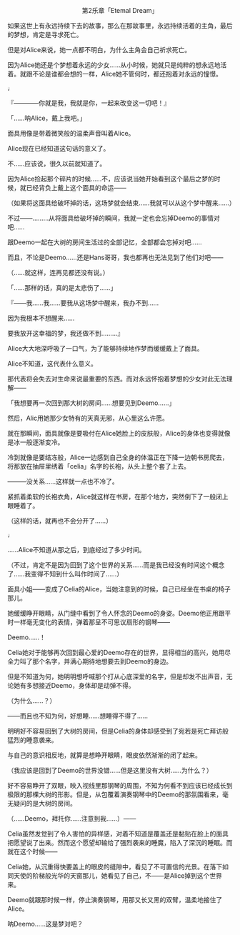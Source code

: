 <p align="center">第2乐章「Etemal Dream」</p>

如果这世上有永远持续下去的故事，那么在那故事里，永远持续活着的主角，最后的梦想，肯定是寻求死亡。

但是对Alice来说，她一点都不明白，为什么主角会自己祈求死亡。

因为Alice她还是个梦想着永远的少女……从小时候，她就只是纯粹的想永远地活着。就跟不论是谁都会想的一样，Alice她不管何时，都还抱着对永远的憧憬。

♩

『————你就是我，我就是你，一起来改变这一切吧！』

「……呐Alice，戴上我吧。」

面具用像是带着微笑般的温柔声音叫着Alice。

Alice现在已经知道这句话的意义了。

不……应该说，很久以前就知道了。

因为Alice捡起那个碎片的时候……不，应该说当她开始看到这个最后之梦的时候，就已经背负上戴上这个面具的命运——

（如果将这面具给破坏掉的话，这场梦就会结束……我就可以从这个梦中醒来……）

不过——………从将面具给破坏掉的瞬间，我就一定也会忘掉Deemo的事情对吧……

跟Deemo一起在大树的房间生活过的全部记忆，全部都会忘掉对吧……

而且，不论是Deemo……还是Hans哥哥，我也都再也无法见到了他们对吧——

（……就这样，连再见都还没有说。）

「……那样的话，真的是太悲伤了……」

『——我……我……要我从这场梦中醒来，我办不到……

因为我根本不想醒来……

要我放开这幸福的梦，我还做不到………』

Alice大大地深呼吸了一口气，为了能够持续地作梦而缓缓戴上了面具。

Alice不知道，这代表什么意义。

那代表将会失去对生命来说最重要的东西。而对永远怀抱着梦想的少女对此无法理解——

「我想要再一次回到那大树的房间……想要见到Deemo……」

然后，Alic用她那少女特有的天真无邪，从心里这么许愿。

就在那瞬间，面具就像是要吸付在Alice她脸上的皮肤般，Alice的身体也变得就像是冰一般逐渐变冷。

冷到就像是要结冻般，Alice一边感到自己全身的体温正在下降一边朝书房爬去，将那放在抽屉里绣着「celia」名字的长袍，从头上整个套了上去。

———没关系……这样就一点也不冷了。

紧抓着柔软的长袍衣角，Alice就这样在书房，在那个地方，突然倒下了一般闭上眼睡着了。

（这样的话，就再也不会分开了……）

♩

……Alice不知道从那之后，到底经过了多少时间。

（不过，肯定不是因为回到了这个世界的关系……而是我已经没有时间这个概念了……我变得不知到什么叫作时间了……）

面具小姐——变成了Celia的Alice，当她注意到的时候，自己已经坐在书桌的椅子那儿。

她缓缓睁开眼睛，从门缝中看到了令人怀念的Deemo的身姿。Deemo他正用跟平时一样毫无变化的表情，弹着那呈不可思议扇形的钢琴——

Deemo……！

Celia她对于能够再次回到最心爱的Deemo存在的世界，显得相当的高兴，她用尽全力叫了那个名字，并满心期待地想要去到Deemo的身边。

但是不知道为何，她明明想呼喊那个打从心底深爱的名字，但是却发不出声音，无论她有多想接近Deemo，身体却是动弹不得。

（为什么……？）

——而且也不知为何，好想睡……想睡得不得了……

明明好不容易回到了大树的房间，但是Celia的身体却感受到了宛若是死亡拜访般猛烈的睡意袭来。

与自己的意识相反地，就算是想睁开眼睛，眼皮依然渐渐的闭了起来。

（我应该是回到了Deemo的世界没错……但是这里没有大树……为什么？）

好不容易睁开了双眼，映入视线里那钢琴的周围，不知为何看不到应该已经成长到极限的那棵大树的形影。但是，从包覆着演奏钢琴中的Deemo的那氛围看来，毫无疑问的是大树的房间。

（……Deemo，拜托你……注意到我……）——

Celia虽然发觉到了令人害怕的异样感，对着不知道是覆盖还是黏贴在脸上的面具把愿望说了出来。然而这个愿望却输给了强烈袭来的睡魔，陷入了深沉的睡眠。而就在这个时候——

Celia她，从沉重得快要盖上的眼皮的缝隙中，看见了不可置信的光景。在落下如同天使的阶梯般光华的天窗那儿，她看见了自己，不——是Alice掉到这个世界来。

Deemo就跟那时候一样，停止演奏钢琴，用那又长又黑的双臂，温柔地接住了Alice。

呐Deemo……这是梦对吧？

